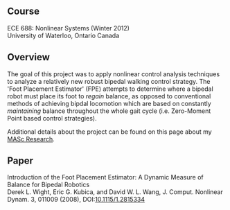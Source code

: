 Course
------
ECE 688: Nonlinear Systems (Winter 2012)   
University of Waterloo, Ontario Canada   

Overview
--------
The goal of this project was to apply nonlinear control analysis techniques to analyze a relatively new robust bipedal walking control strategy. The 'Foot Placement Estimator' (FPE) attempts to determine where a bipedal robot must place its foot to *regain* balance, as opposed to conventional methods of achieving bipdal locomotion which are based on constantly *maintaining* balance throughout the whole gait cycle (i.e. Zero-Moment Point based control strategies).  

Additional details about the project can be found on this page about my [MASc Research][1]. 

Paper
------
Introduction of the Foot Placement Estimator: A Dynamic Measure of Balance for Bipedal Robotics  
Derek L. Wight, Eric G. Kubica, and David W. L. Wang, J. Comput. Nonlinear Dynam. 3, 011009 (2008), DOI:[10.1115/1.2815334][2]


<!--- Link List --> 

[1]: https://ece.uwaterloo.ca/~schoudhu/research/
[2]: http://dx.doi.org/10.1115/1.2815334